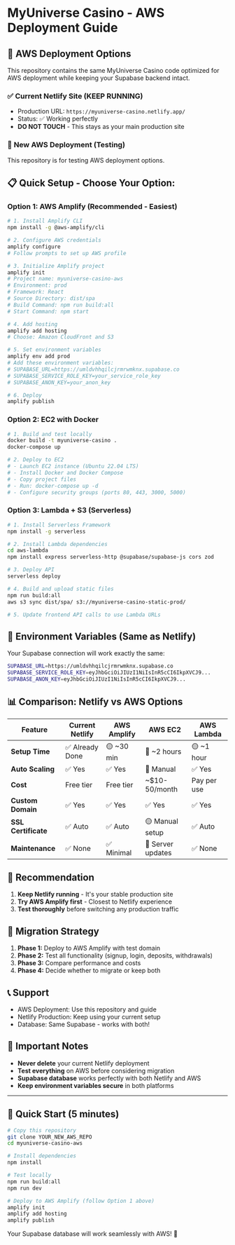# MyUniverse Casino - AWS Deployment Guide

## 🚀 AWS Deployment Options

This repository contains the same MyUniverse Casino code optimized for AWS deployment while keeping your Supabase backend intact.

### ✅ **Current Netlify Site (KEEP RUNNING)**

- Production URL: `https://myuniverse-casino.netlify.app/`
- Status: ✅ Working perfectly
- **DO NOT TOUCH** - This stays as your main production site

### 🔄 **New AWS Deployment (Testing)**

This repository is for testing AWS deployment options.

## 📋 **Quick Setup - Choose Your Option:**

### **Option 1: AWS Amplify (Recommended - Easiest)**

```bash
# 1. Install Amplify CLI
npm install -g @aws-amplify/cli

# 2. Configure AWS credentials
amplify configure
# Follow prompts to set up AWS profile

# 3. Initialize Amplify project
amplify init
# Project name: myuniverse-casino-aws
# Environment: prod
# Framework: React
# Source Directory: dist/spa
# Build Command: npm run build:all
# Start Command: npm start

# 4. Add hosting
amplify add hosting
# Choose: Amazon CloudFront and S3

# 5. Set environment variables
amplify env add prod
# Add these environment variables:
# SUPABASE_URL=https://umldvhhqilcjrmrwmknx.supabase.co
# SUPABASE_SERVICE_ROLE_KEY=your_service_role_key
# SUPABASE_ANON_KEY=your_anon_key

# 6. Deploy
amplify publish
```

### **Option 2: EC2 with Docker**

```bash
# 1. Build and test locally
docker build -t myuniverse-casino .
docker-compose up

# 2. Deploy to EC2
# - Launch EC2 instance (Ubuntu 22.04 LTS)
# - Install Docker and Docker Compose
# - Copy project files
# - Run: docker-compose up -d
# - Configure security groups (ports 80, 443, 3000, 5000)
```

### **Option 3: Lambda + S3 (Serverless)**

```bash
# 1. Install Serverless Framework
npm install -g serverless

# 2. Install Lambda dependencies
cd aws-lambda
npm install express serverless-http @supabase/supabase-js cors zod

# 3. Deploy API
serverless deploy

# 4. Build and upload static files
npm run build:all
aws s3 sync dist/spa/ s3://myuniverse-casino-static-prod/

# 5. Update frontend API calls to use Lambda URLs
```

## 🔧 **Environment Variables (Same as Netlify)**

Your Supabase connection will work exactly the same:

```bash
SUPABASE_URL=https://umldvhhqilcjrmrwmknx.supabase.co
SUPABASE_SERVICE_ROLE_KEY=eyJhbGciOiJIUzI1NiIsInR5cCI6IkpXVCJ9...
SUPABASE_ANON_KEY=eyJhbGciOiJIUzI1NiIsInR5cCI6IkpXVCJ9...
```

## 📊 **Comparison: Netlify vs AWS Options**

| Feature             | Current Netlify | AWS Amplify | AWS EC2           | AWS Lambda  |
| ------------------- | --------------- | ----------- | ----------------- | ----------- |
| **Setup Time**      | ✅ Already Done | 🟡 ~30 min  | 🔴 ~2 hours       | 🟡 ~1 hour  |
| **Auto Scaling**    | ✅ Yes          | ✅ Yes      | 🔴 Manual         | ✅ Yes      |
| **Cost**            | Free tier       | Free tier   | ~$10-50/month     | Pay per use |
| **Custom Domain**   | ✅ Yes          | ✅ Yes      | ✅ Yes            | ✅ Yes      |
| **SSL Certificate** | ✅ Auto         | ✅ Auto     | 🟡 Manual setup   | ✅ Auto     |
| **Maintenance**     | ✅ None         | ✅ Minimal  | 🔴 Server updates | ✅ None     |

## 🎯 **Recommendation**

1. **Keep Netlify running** - It's your stable production site
2. **Try AWS Amplify first** - Closest to Netlify experience
3. **Test thoroughly** before switching any production traffic

## 🔄 **Migration Strategy**

1. **Phase 1:** Deploy to AWS Amplify with test domain
2. **Phase 2:** Test all functionality (signup, login, deposits, withdrawals)
3. **Phase 3:** Compare performance and costs
4. **Phase 4:** Decide whether to migrate or keep both

## 📞 **Support**

- AWS Deployment: Use this repository and guide
- Netlify Production: Keep using your current setup
- Database: Same Supabase - works with both!

## 🚨 **Important Notes**

- **Never delete** your current Netlify deployment
- **Test everything** on AWS before considering migration
- **Supabase database** works perfectly with both Netlify and AWS
- **Keep environment variables secure** in both platforms

---

## 🏁 **Quick Start (5 minutes)**

```bash
# Copy this repository
git clone YOUR_NEW_AWS_REPO
cd myuniverse-casino-aws

# Install dependencies
npm install

# Test locally
npm run build:all
npm run dev

# Deploy to AWS Amplify (follow Option 1 above)
amplify init
amplify add hosting
amplify publish
```

Your Supabase database will work seamlessly with AWS! 🎉
